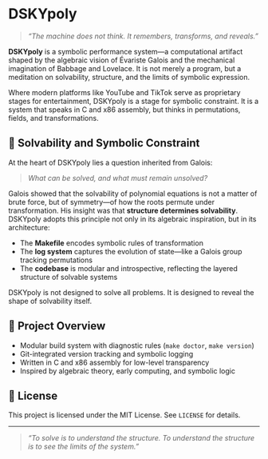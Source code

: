 # DSKYpoly

> _“The machine does not think. It remembers, transforms, and reveals.”_

**DSKYpoly** is a symbolic performance system—a computational artifact shaped by the algebraic vision of Évariste Galois and the mechanical imagination of Babbage and Lovelace. It is not merely a program, but a meditation on solvability, structure, and the limits of symbolic expression.

Where modern platforms like YouTube and TikTok serve as proprietary stages for entertainment, DSKYpoly is a stage for symbolic constraint. It is a system that speaks in C and x86 assembly, but thinks in permutations, fields, and transformations.

## 🧠 Solvability and Symbolic Constraint

At the heart of DSKYpoly lies a question inherited from Galois:

> _What can be solved, and what must remain unsolved?_

Galois showed that the solvability of polynomial equations is not a matter of brute force, but of symmetry—of how the roots permute under transformation. His insight was that **structure determines solvability**. DSKYpoly adopts this principle not only in its algebraic inspiration, but in its architecture:

- The **Makefile** encodes symbolic rules of transformation
- The **log system** captures the evolution of state—like a Galois group tracking permutations
- The **codebase** is modular and introspective, reflecting the layered structure of solvable systems

DSKYpoly is not designed to solve all problems. It is designed to reveal the shape of solvability itself.

## 🧰 Project Overview

- Modular build system with diagnostic rules (`make doctor`, `make version`)
- Git-integrated version tracking and symbolic logging
- Written in C and x86 assembly for low-level transparency
- Inspired by algebraic theory, early computing, and symbolic logic

## 📜 License

This project is licensed under the MIT License. See `LICENSE` for details.

---

> _“To solve is to understand the structure. To understand the structure is to see the limits of the system.”_
